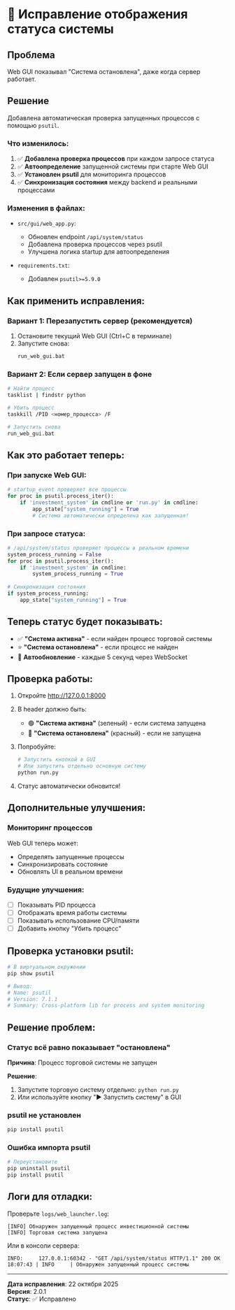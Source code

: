 # 🔧 Исправление отображения статуса системы

## Проблема

Web GUI показывал "Система остановлена", даже когда сервер работает.

## Решение

Добавлена автоматическая проверка запущенных процессов с помощью `psutil`.

### Что изменилось:

1. ✅ **Добавлена проверка процессов** при каждом запросе статуса
2. ✅ **Автоопределение** запущенной системы при старте Web GUI
3. ✅ **Установлен psutil** для мониторинга процессов
4. ✅ **Синхронизация состояния** между backend и реальными процессами

### Изменения в файлах:

- `src/gui/web_app.py`:
  - Обновлен endpoint `/api/system/status`
  - Добавлена проверка процессов через psutil
  - Улучшена логика startup для автоопределения
  
- `requirements.txt`:
  - Добавлен `psutil>=5.9.0`

## Как применить исправления:

### Вариант 1: Перезапустить сервер (рекомендуется)

1. Остановите текущий Web GUI (Ctrl+C в терминале)
2. Запустите снова:
   ```bash
   run_web_gui.bat
   ```

### Вариант 2: Если сервер запущен в фоне

```bash
# Найти процесс
tasklist | findstr python

# Убить процесс
taskkill /PID <номер_процесса> /F

# Запустить снова
run_web_gui.bat
```

## Как это работает теперь:

### При запуске Web GUI:

```python
# startup_event проверяет все процессы
for proc in psutil.process_iter():
    if 'investment_system' in cmdline or 'run.py' in cmdline:
        app_state["system_running"] = True
        # Система автоматически определена как запущенная!
```

### При запросе статуса:

```python
# /api/system/status проверяет процессы в реальном времени
system_process_running = False
for proc in psutil.process_iter():
    if 'investment_system' in cmdline:
        system_process_running = True
        
# Синхронизация состояния
if system_process_running:
    app_state["system_running"] = True
```

## Теперь статус будет показывать:

- ✅ **"Система активна"** - если найден процесс торговой системы
- ⭐ **"Система остановлена"** - если процесс не найден
- 🔄 **Автообновление** - каждые 5 секунд через WebSocket

## Проверка работы:

1. Откройте http://127.0.0.1:8000
2. В header должно быть:
   - 🟢 **"Система активна"** (зеленый) - если система запущена
   - 🔴 **"Система остановлена"** (красный) - если не запущена

3. Попробуйте:
   ```bash
   # Запустить кнопкой в GUI
   # Или запустить отдельно основную систему
   python run.py
   ```

4. Статус автоматически обновится!

## Дополнительные улучшения:

### Мониторинг процессов

Web GUI теперь может:
- Определять запущенные процессы
- Синхронизировать состояние
- Обновлять UI в реальном времени

### Будущие улучшения:

- [ ] Показывать PID процесса
- [ ] Отображать время работы системы  
- [ ] Показывать использование CPU/памяти
- [ ] Добавить кнопку "Убить процесс"

## Проверка установки psutil:

```bash
# В виртуальном окружении
pip show psutil

# Вывод:
# Name: psutil
# Version: 7.1.1
# Summary: Cross-platform lib for process and system monitoring
```

## Решение проблем:

### Статус всё равно показывает "остановлена"

**Причина**: Процесс торговой системы не запущен

**Решение**: 
1. Запустите торговую систему отдельно: `python run.py`
2. Или используйте кнопку "▶️ Запустить систему" в GUI

### psutil не установлен

```bash
pip install psutil
```

### Ошибка импорта psutil

```bash
# Переустановите
pip uninstall psutil
pip install psutil
```

## Логи для отладки:

Проверьте `logs/web_launcher.log`:

```
[INFO] Обнаружен запущенный процесс инвестиционной системы
[INFO] Торговая система запущена
```

Или в консоли сервера:

```
INFO:     127.0.0.1:60342 - "GET /api/system/status HTTP/1.1" 200 OK
18:07:43 | INFO     | Обнаружен запущенный процесс системы
```

---

**Дата исправления**: 22 октября 2025  
**Версия**: 2.0.1  
**Статус**: ✅ Исправлено

